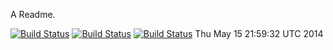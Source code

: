 A Readme.

[![Build Status](https://travis-ci.org/davidsteinsland/cakephp-state-machine.png?branch=master)](https://travis-ci.org/davidsteinsland/cakephp-state-machine)
[![Build Status](https://circleci.com/gh/circleci/mongofinil.png?circle-token=b14acf911433d315298235b0c2fbf7b2670a92a8)](https://circleci.com/gh/circleci/mongofinil)
[![Build Status](https://circleci.com/gh/SaltShipDesign/pepper.png?circle-token=af3d1edc6ee0dd9805d971f52f745f92cd5510e)](https://circleci.com/gh/SaltShipDesign/pepper.png?circle-token=af3d1edc6ee0dd9805d971f52f745f92cd5510e)
Thu May 15 21:59:32 UTC 2014
